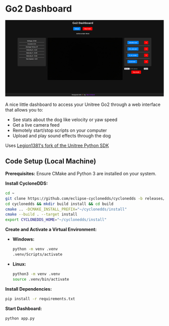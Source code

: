 # Go2 Dashboard

![](images/dashboard.png)

A nice little dashboard to access your Unitree Go2 through a web interface that allows you to:
- See stats about the dog like velocity or yaw speed
- Get a live camera feed
- Remotely start/stop scripts on your computer
- Upload and play sound effects through the dog

Uses [Legion1381's fork of the Unitree Python SDK](https://github.com/legion1581/go2_python_sdk2/tree/dev)

## Code Setup (Local Machine)

**Prerequisites:**
Ensure CMake and Python 3 are installed on your system.

**Install CycloneDDS:**
```bash
cd ~
git clone https://github.com/eclipse-cyclonedds/cyclonedds -b releases/0.10.x 
cd cyclonedds && mkdir build install && cd build
cmake .. -DCMAKE_INSTALL_PREFIX="~/cyclonedds/install"
cmake --build . --target install
export CYCLONEDDS_HOME="~/cyclonedds/install"
```

**Create and Activate a Virtual Environment:**
- **Windows:**
  ```bash
  python -m venv .venv
  .venv/Scripts/activate
  ```
- **Linux:**
  ```bash
  python3 -m venv .venv
  source .venv/bin/activate
  ```

**Install Dependencies:**
```bash
pip install -r requirements.txt
```

**Start Dashboard:**
```bash
python app.py
```
